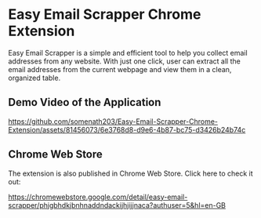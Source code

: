 # Easy Email Scrapper Chrome Extension

Easy Email Scrapper is a simple and efficient tool to help you collect email addresses from any website. With just one click, user can extract all the email addresses from the current webpage and view them in a clean, organized table.

## Demo Video of the Application

https://github.com/somenath203/Easy-Email-Scrapper-Chrome-Extension/assets/81456073/6e3768d8-d9e6-4b87-bc75-d3426b24b74c

## Chrome Web Store

The extension is also published in Chrome Web Store. Click here to check it out:

https://chromewebstore.google.com/detail/easy-email-scrapper/phjgbhdkjbnhnaddndackijhjijjnaca?authuser=5&hl=en-GB


